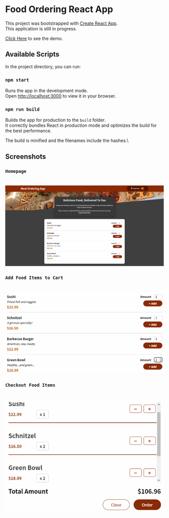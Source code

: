 # Food Ordering React App

This project was bootstrapped with [Create React App](https://github.com/facebook/create-react-app). <br>
This application is still in progress.

[Click Here](https://prem9141.github.io/food-ordering-app/) to see the demo.

## Available Scripts

In the project directory, you can run:

### `npm start`

Runs the app in the development mode.\
Open [http://localhost:3000](http://localhost:3000) to view it in your browser.

### `npm run build`

Builds the app for production to the `build` folder.\
It correctly bundles React in production mode and optimizes the build for the best performance.

The build is minified and the filenames include the hashes.\

## Screenshots

### `Homepage` <br><br>

![Homepage](screenshots/homepage.png)

### `Add Food Items to Cart` <br><br>

![Add Food Items to Cart](screenshots/add_items_to_cart.png)

### `Checkout Food Items` <br><br>

![Checkout Food Items](screenshots/checkout.png)
